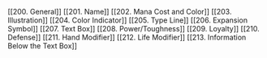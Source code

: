 [[200. General]]
[[201. Name]]
[[202. Mana Cost and Color]]
[[203. Illustration]]
[[204. Color Indicator]]
[[205. Type Line]]
[[206. Expansion Symbol]]
[[207. Text Box]]
[[208. Power/Toughness]]
[[209. Loyalty]]
[[210. Defense]]
[[211. Hand Modifier]]
[[212. Life Modifier]]
[[213. Information Below the Text Box]]